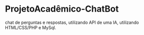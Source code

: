 # ProjetoAcadêmico-ChatBot
chat de perguntas e respostas, utilizando API de uma IA, utilizando HTML/CSS/PHP e MySql.
